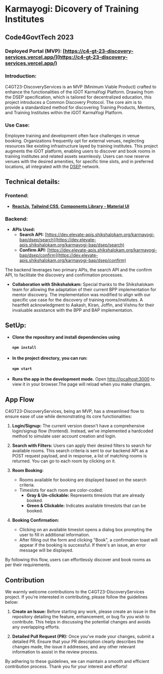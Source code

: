 # Karmayogi: Dicovery of Training Institutes

## Code4GovtTech 2023

### Deployed Portal (MVP): [https://c4-gt-23-discovery-services.vercel.app/](https://c4-gt-23-discovery-services.vercel.app/)

### Introduction:

C4GT23-DiscoveryServices is an MVP (Minimum Viable Product) crafted to enhance the functionalities of the iGOT KarmaYogi Platform. Drawing from the DSEP specification, which is tailored for decentralized education, this project introduces a Common Discovery Protocol. The core aim is to provide a standardized method for discovering Training Products, Mentors, and Training Institutes within the iGOT KarmaYogi Platform.

### Use Case:

Employee training and development often face challenges in venue booking. Organizations frequently opt for external venues, neglecting resources like existing infrastructure layed by training institutes. This project augments the iGOT platform, enabling users to discover and book rooms in training institutes and related assets seamlessly. Users can now reserve venues with the desired amenities, for specific time slots, and in preferred locations, all integrated with the [DSEP](https://github.com/beckn/DSEP-Specification) network.

## Technical details:

### Frontend:

- **[ReactJs](https://react.dev/), [Tailwind CSS](https://tailwindcss.com/), [Components Library - Material UI](https://mui.com/material-ui/)**

### Backend:

- **APIs Used:**
  - **Search API:** [https://dev.elevate-apis.shikshalokam.org/karmayogi-bap/dsep/search](https://dev.elevate-apis.shikshalokam.org/karmayogi-bap/dsep/search)
  - **Confirm API:** [https://dev.elevate-apis.shikshalokam.org/karmayogi-bap/dsep/confirm](https://dev.elevate-apis.shikshalokam.org/karmayogi-bap/dsep/confirm)

The backend leverages two primary APIs, the search API and the confirm API, to facilitate the discovery and confirmation processes.

- **Collaboration with Shikshalokam:** Special thanks to the Shikshalokam team for allowing the adaptation of their current BPP implementation for mentor discovery. The implementation was modified to align with our specific use case for the discovery of training rooms/institutes. A heartfelt acknowledgment to Aakash, Kiran, Joffin, and Vishnu for their invaluable assistance with the BPP and BAP implementation.

## SetUp:

- **Clone the repository and install dependencies using**

  #### `npm install`

- **In the project directory, you can run:**

  #### `npm start`

- **Runs the app in the development mode.**
  Open [http://localhost:3000](http://localhost:3000) to view it in your browser.The page will reload when you make changes.

## App Flow

C4GT23-DiscoveryServices, being an MVP, has a streamlined flow to ensure ease of use while demonstrating its core functionalities:

1. **Login/Signup:** The current version doesn't have a comprehensive login/signup flow (frontend). Instead, we've implemented a hardcoded method to simulate user account creation and login.

2. **Search with Filters:** Users can apply their desired filters to search for available rooms. This search criteria is sent to our backend API as a POST request payload, and in response, a list of matching rooms is returned. You can go to each room by clicking on it.

3. **Room Booking:**
   - Rooms available for booking are displayed based on the search criteria.
   - Timeslots for each room are color-coded:
     - **Gray & Un-clickable:** Represents timeslots that are already booked.
     - **Green & Clickable:** Indicates available timeslots that can be booked.
4. **Booking Confirmation:**
   - Clicking on an available timeslot opens a dialog box prompting the user to fill in additional information.
   - After filling out the form and clicking "Book", a confirmation toast will appear if the booking is successful. If there's an issue, an error message will be displayed.

By following this flow, users can effortlessly discover and book rooms as per their requirements.

## Contribution

We warmly welcome contributions to the C4GT23-DiscoveryServices project. If you're interested in contributing, please follow the guidelines below:

1. **Create an Issue:** Before starting any work, please create an issue in the repository detailing the feature, enhancement, or bug fix you wish to contribute. This helps in discussing the potential changes and avoids any overlapping efforts.

2. **Detailed Pull Request (PR):** Once you've made your changes, submit a detailed PR. Ensure that your PR description clearly describes the changes made, the issue it addresses, and any other relevant information to assist in the review process.

By adhering to these guidelines, we can maintain a smooth and efficient contribution process. Thank you for your interest and efforts!
